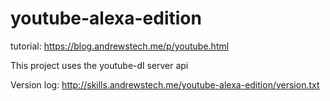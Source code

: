 # youtube-alexa-edition

tutorial: https://blog.andrewstech.me/p/youtube.html


This project uses the youtube-dl server api

Version log: http://skills.andrewstech.me/youtube-alexa-edition/version.txt
